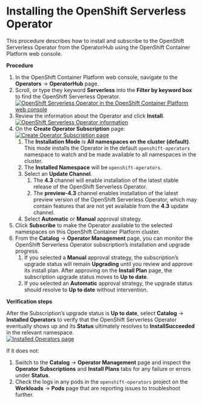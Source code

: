 # Installing the OpenShift Serverless Operator

This procedure describes how to install and subscribe to the OpenShift Serverless Operator from the OperatorHub using the OpenShift Container Platform web console.

**Procedure**

1. In the OpenShift Container Platform web console, navigate to the **Operators** → **OperatorHub** page.
2. Scroll, or type they keyword **Serverless** into the **Filter by keyword box** to find the OpenShift Serverless Operator. [![OpenShift Serverless Operator in the OpenShift Container Platform web console](https://access.redhat.com/webassets/avalon/d/OpenShift_Container_Platform-4.3-Serverless_applications-en-US/images/ce5abba257ad3e4c3778b9c83e9fddb4/serverless-search.png)](https://access.redhat.com/webassets/avalon/d/OpenShift_Container_Platform-4.3-Serverless_applications-en-US/images/ce5abba257ad3e4c3778b9c83e9fddb4/serverless-search.png)
3. Review the information about the Operator and click **Install**.[![OpenShift Serverless Operator information](https://access.redhat.com/webassets/avalon/d/OpenShift_Container_Platform-4.3-Serverless_applications-en-US/images/ee8cf92b3b3e391bf32df6fcb0e32441/serverless-operator.png)](https://access.redhat.com/webassets/avalon/d/OpenShift_Container_Platform-4.3-Serverless_applications-en-US/images/ee8cf92b3b3e391bf32df6fcb0e32441/serverless-operator.png)
4. On the **Create Operator Subscription** page: [![Create Operator Subscription page](https://access.redhat.com/webassets/avalon/d/OpenShift_Container_Platform-4.3-Serverless_applications-en-US/images/12640b38901766ba2f8099592cafd83c/serverless-create-sub.png)](https://access.redhat.com/webassets/avalon/d/OpenShift_Container_Platform-4.3-Serverless_applications-en-US/images/12640b38901766ba2f8099592cafd83c/serverless-create-sub.png)
   1. The **Installation Mode** is **All namespaces on the cluster \(default\)**. This mode installs the Operator in the default `openshift-operators` namespace to watch and be made available to all namespaces in the cluster.
   2. The **Installed Namespace** will be `openshift-operators`.
   3. Select an **Update Channel**.
      1. The **4.3** channel will enable installation of the latest stable release of the OpenShift Serverless Operator.
      2. The **preview-4.3** channel enables installation of the latest preview version of the OpenShift Serverless Operator, which may contain features that are not yet available from the **4.3** update channel.
   4. Select **Automatic** or **Manual** approval strategy.
5. Click **Subscribe** to make the Operator available to the selected namespaces on this OpenShift Container Platform cluster.
6. From the **Catalog** → **Operator Management** page, you can monitor the OpenShift Serverless Operator subscription’s installation and upgrade progress.
   1. If you selected a **Manual** approval strategy, the subscription’s upgrade status will remain **Upgrading** until you review and approve its install plan. After approving on the **Install Plan** page, the subscription upgrade status moves to **Up to date**.
   2. If you selected an **Automatic** approval strategy, the upgrade status should resolve to **Up to date** without intervention.

**Verification steps**

After the Subscription’s upgrade status is **Up to date**, select **Catalog** → **Installed Operators** to verify that the OpenShift Serverless Operator eventually shows up and its **Status** ultimately resolves to **InstallSucceeded** in the relevant namespace.  
[![Installed Operators page](https://access.redhat.com/webassets/avalon/d/OpenShift_Container_Platform-4.3-Serverless_applications-en-US/images/fa19efa9851ddd26fd1604468aaad202/serverless-installed-operator.png)](https://access.redhat.com/webassets/avalon/d/OpenShift_Container_Platform-4.3-Serverless_applications-en-US/images/fa19efa9851ddd26fd1604468aaad202/serverless-installed-operator.png)

If it does not:

1. Switch to the **Catalog** → **Operator Management** page and inspect the **Operator Subscriptions** and **Install Plans** tabs for any failure or errors under **Status**.
2. Check the logs in any pods in the `openshift-operators` project on the **Workloads** → **Pods** page that are reporting issues to troubleshoot further.

